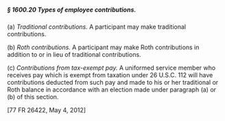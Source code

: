 ##### § 1600.20 Types of employee contributions. #####

(a) *Traditional contributions.* A participant may make traditional contributions.

(b) *Roth contributions.* A participant may make Roth contributions in addition to or in lieu of traditional contributions.

(c) *Contributions from tax-exempt pay.* A uniformed service member who receives pay which is exempt from taxation under 26 U.S.C. 112 will have contributions deducted from such pay and made to his or her traditional or Roth balance in accordance with an election made under paragraph (a) or (b) of this section.

[77 FR 26422, May 4, 2012]